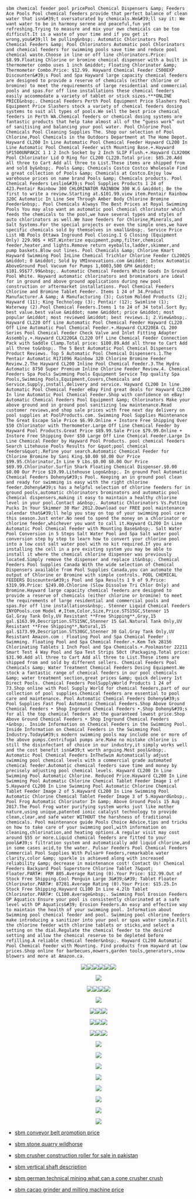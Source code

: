 
```
sbm chemical feeder pool pricePool Chemical Dispensers &amp; Feeders Ace Pools Pool chemical feeders provide that perfect balance of clean water that isn&#39;t oversaturated by chemicals.We&#39;ll say it: We want water to be in harmony serene and peaceful,fun yet refreshing.Trying to measure and mix your own chemicals can be too difficult.It is a waste of your time and if you get it wrong,you&#39;ll be pulling&nbsp;. Automatic Chlorinators Pool Chemical Feeders &amp; Pool Chlorinators Automatic pool Chlorinators and chemical feeders for swimming pools save time and reduce pool chemical waste.Choose in line or off line chlorinators.Price: $8.99.Floating Chlorine or bromine chemical dispenser with a built in thermometer combo uses 1 inch &middot; Floating Chlorinator &amp; Thermometer Combo.Price: $12.99. Hayward Chemical Feeder C500EXP Discounter&#39;s Pool and Spa Hayward large capacity chemical feeders are designed to provide a reserve of chemicals (either chlorine or bromine) to meet the requirements of large residential and commercial pools and spas.For off line installations these chemical feeders easily accommodate a variety of tablet or stick sizes.***ONLINE PRICE&nbsp;. Chemical Feeders Perth Pool Equipment Price Slashers Pool Equipment Price Slashers stock a variety of chemical feeders dosing systems to suit all types of pools.We sell the best price chemical feeders in Perth WA.Chemical feeders or chemical dosing systems are fantastic products that help take almost all of the “guess work” out of sanitising and balancing your pool water. Pool Chlorine Pool Chemicals Pool Cleaning Supplies The. Shop our selection of Pool Chlorine,Pool Chemicals in the Outdoors Department at The Home Depot. Hayward CL200 In Line Automatic Pool Chemical Feeder Hayward CL200 In Line Automatic Pool Chemical Feeder with Mounting Base.+.Hayward SP1500UNPAK2C 1 1 2 Inch Socket by 2 Inch SLIP Flush.+.Hayward CLX200K Pool Chlorinator Lid O Ring for CL200 CL220.Total price: $85.20.Add all three to Cart Add all three to List.These items are shipped from and sold by&nbsp;. Pools &amp; Chemicals Costco Costco Wholesale Find a great collection of Pools &amp; Chemicals at Costco.Enjoy low warehouse prices on name brand Pools &amp; Chemicals products. Pool Chemical Feeders Leslie&#39;s Pool Supplies Products 1 24 of 423.Pentair Rainbow 300 CHLORINATOR RAINBOW 300 W.G &middot; Be the first to write a review.Starting at.$101.99.view item.Pentair Rainbow 320C Automatic In Line See Through Amber Body Chlorine Bromine Feeder&nbsp;. Pool Chemicals Always The Best Prices at Royal Swimming Pools You may also want an automatic pool chemical chlorinator which feeds the chemicals to the pool,we have several types and styles of auto chlorinators as well.We have feeders for Chlorine,Minerals,and Salt Systems.For the special projects or even the simple ones,we have specific chemicals sold by themselves in small&nbsp;. Service Price List HB Pools Ottawa Inground Pool Closing.I G Closing (Equipment Only) 229.90$ + HST.Winterize equipment,pump,filter,chemical feeder,heater,and lights.Remove return eyeballs,ladder,skimmer,and pump baskets.Blow out lines. Pool Chemicals &amp; Chlorine Kmart Hayward Swimming Pool InLine Chemical Trichlor Chlorine Feeder CL2002S &middot; 0 &middot; Sold by VMInnovations.com &middot; Intex Automatic AboveGround Pool Vacuum for Pumps 1,6003,500 GPH &middot; $101.95$77.99&nbsp;. Automatic Chemical Feeders White Goods In Ground Pool White. Hayward automatic chlorinators and brominators are ideal for in ground and above ground applications during new pool construction or aftermarket installations. Pool Chemical Feeders Chlorine and Bromine Tablet Feeder. Items 1 24 of 34.Product Manufacturer.A &amp; A Manufacturing (3); Custom Molded Products (2); Hayward (11); King Technology (3); Pentair (12); Swimline (1); Waterway (2).Pool Chemical Feeders.Items 1 to 24 of 34 total.Sort By; best value.best value &middot; name &middot; price &middot; most popular &middot; most reviewed &middot; best reviews.1; 2.View&nbsp;. Hayward CL220 Off Line Automatic Pool Chemical Feeder Hayward CL220 Off Line Automatic Pool Chemical Feeder.+.Hayward CLX220EA CL 200 Series Pool Chemical Feeder Check Valve and Inlet Fitting Adapter Assembly.+.Hayward CLX220GA CL220 Off Line Chemical Feeder Connection Pack with Saddle Clamp.Total price: $100.89.Add all three to Cart Add all three to&nbsp;. The 5 Best Automatic Pool Chemical Dispensers Product Reviews. Top 5 Automatic Pool Chemical Dispensers.1.The Pentair Automatic R171096 Rainbow 320 Chlorine Bromine Feeder Review.2.The Hayward CL200 Inline Pool Chemical Feeder.3.The Hydro Automatic 8750 Super Premium Inline Chlorine Feeder Review.4. Chemical Feeders Spa Pools Swimming Pools Equipment Service Top quality Spa Pools,Swimming Pools,Equipment,Covers,Chemicals and Service.Supply,install,delivery and service. Hayward CL200 In line Automatic Pool Chemical Feeder eBay Find great deals for Hayward CL200 In line Automatic Pool Chemical Feeder.Shop with confidence on eBay! Automatic Chemical Feeders Pool Equipment &amp; Chlorinators Make your above ground and in ground pool sanitizing low maintenance.Read customer reviews,and shop sale prices with free next day delivery on pool supplies at PoolProducts.com. Swimming Pool Supplies Maintenance The Great Escape Sale Price $6.99.Online + Instore Free Shipping Over $50 Chlorinator with Thermometer.Large Off Line Chemical Feeder by Hayward Pool Products.Great Price $89.99.Sale Price $79.99.Online + Instore Free Shipping Over $50 Large Off Line Chemical Feeder.Large In Line Chemical Feeder by Hayward Pool Products. pool chemical feeders Search Litehouse Pools Results for &quot;pool chemical feeders&quot;.Refine your search.Automatic Chemical Feeder for Chlorine Bromine by Sani King.$0.00 $0.00 Our Price $99.95.Chlorinator,In Line 9 Lbs.$0.00 $0.00 Our Price $69.99.Chlorinator.Surfin Shark Floating Chemical Dispenser.$0.00 $0.00 Our Price $19.99.Litehouse Logo&nbsp;. In ground Pool Automatic Chemical Feeders Doheny&#39;s Pool. Keeping an in ground pool clean and ready for swimming is easy with the right chlorine feeder.Doheny&#39;s has a helpful selection of chlorine feeders for in ground pools,automatic chlorinators brominators and automatic pool chemical dispensers,making it easy to maintain a healthy chlorine level in your pool.Contact a&nbsp;. Automatic Chlorinators Vs.Putting Pucks In Your Skimmer 30 Mar 2012.Download our FREE pool maintenance calendar that&#39;ll help you stay on top of your swimming pool care this season.Just enter.No need to spend the money on a chlorinator or chlorine feeder,whichever you want to call it.Hayward CL200 In Line Automatic Pool Chemical Feeder with Mounting Base&nbsp;. Salt Water Pool Conversion in 5 Steps Salt Water Pool and Spa Salt water pool conversion step by step to learn how to convert your chlorine pool into a low cost salt water pool with no kit required.If you are installing the cell in a pre existing system you may be able to install it where the chemical chlorine dispenser was previously located.Simply remove the dispenser and replace it&nbsp;. Chemical Feeders Pool Supplies Canada With the wide selection of Chemical Dispensers available from Pool Supplies Canada,you can automate the output of Chlorine or Bromine with simple controls. POOL CHEMICAL FEEDERS Discounter&#39;s Pool and Spa Results 1 9 of 9.Price: $319.99.Price: $249.00.Chlorine (Slow Dissolve Tri Chlor Only) and Bromine.Hayward large capacity chemical feeders are designed to provide a reserve of chemicals (either chlorine or bromine) to meet the requirements of large residential and commercial pools and spas.For off line installations&nbsp;. Stenner Liquid Chemical Feeders INYOPools.com Model #,Item,Color,Size,Price.STS15GC,Stenner 15 Gal.Gray Tank Only,UV Resistant **Free Shipping**,Gray,15 gal.$163.99,Description.STS15NC,Stenner 15 Gal.Natural Tank Only,UV Resistant **Free Shipping**,Natural,15 gal.$173.99,Description.STS30GC,Stenner 30 Gal.Gray Tank Only,UV Resistant Amazon.com : Floating Pool and Spa Chemical Feeder : Swimming. Floating Pool and Spa Chemical Feeder.+.Kem Tek 28156 Chlorinating Tablets 1 Inch Pool and Spa Chemicals.+.Poolmaster 22211 Smart Test 4 Way Pool and Spa Test Strips 50ct (Packaging.Total price: $31.90.Add all three to Cart Add all three to List.These items are shipped from and sold by different sellers. Chemical Feeders Pool Chemicals &amp; Water Treatment Chemical Feeders Dosing Equipment.We stock a fantastic range of chemical feeders in our pool chemicals &amp; water treatment section,great prices &amp; quick delivery 1st Direct Pools. Chemical Feeders PoolSupplyWorld Products 1 24 of 73.Shop online with Pool Supply World for chemical feeders,part of our collection of pool supplies.Chemical feeders are essential to pool care and maintenance. Pool Automatic Chemical Feeders Doheny&#39;s Pool Supplies Fast Pool Automatic Chemical Feeders.Shop Above Ground Chemical Feeders ‣ Shop Inground Chemical Feeders ‣.Shop Doheny&#39;s for all the top chemical feeders at the guaranteed lowest price.Shop Above Ground Chemical Feeders ‣ Shop Inground Chemical Feeders ‣&nbsp;. Inside Information on Chemical Feeders in the Swimming Pool. Inside Information on Chemical Feeders in the Swimming Pool Industry.Today&#39;s modern swimming pools may include one or more of the above pumps.Centrifugal pumps are.Make no mistake chlorine is still the disinfectant of choice in our industry,it simply works well and the cost benefit isn&#39;t worth arguing.Most pool&nbsp;. Automatic Pool Chemical Feeders InTheSwim Automatically adjust swimming pool chemical levels with a commercial grade automated chemical feeder.Automatic chemical feeders save time and money by precisely adjusting pool chemical levels. Hayward CL200 In Line Swimming Pool Automatic Chlorine. Reduced Price.Hayward CL200 In Line Swimming Pool Automatic Chlorine Chemical Tablet Feeder Image 1 of 5.Hayward CL200 In Line Swimming Pool Automatic Chlorine Chemical Tablet Feeder Image 2 of 5.Hayward CL200 In Line Swimming Pool Automatic Chlorine Chemical Tablet Feeder Image 3 of 5.Hayward&nbsp;. Pool Frog Automatic Chlorinator In &amp; Above Ground Pools 15 Aug 2017.The Pool Frog water purifying system works just like mother nature,using unique,patented ionic catalyst technology to provide clean,clear,and safe water WITHOUT the harshness of traditional chemicals. Pool maintenance guide Pools Choice Advice,tips and tricks on how to take care of your swimming pool,with information on cleaning,chlorination,and heating options.A regular visit may cost around $55 or more.Liquid chemical feeders are fitted to your pool&#39;s filtration system and automatically add liquid chlorine,and in some cases acid,to the water. Pulsar Feeders Pool Chemical Feeders Commercial Pool Supplies With Pulsar® Feeders,remarkable water clarity,color &amp; sparkle is achieved along with increased reliability &amp; decrease in maintenance cost! Contact Us! Chemical Feeders Backyard Pool Superstore Chlorine Tablet 7&quot; Floater.PART#: PRM 805.Average Rating (0).Your Price: $12.99.Out of Stock Free Shipping.Cool Penguin Large 3&#39;&#39; Tablet Floater Chlorinator.PART#: 87281.Average Rating (0).Your Price: $15.25.In Stock Free Shipping.Hayward CL100 In Line 4.2lb Tablet Chlorinator.PART#: CL100.Average&nbsp;. Swimming Pool Erosion Feeders OP Aquatics Ensure your pool is consistently chlorinated at a safe level with OP Aquatics&#39; Erosion Feeders.An easy and effective way to maintain the health of your swimming pool. Information about Swimming pool chemical feeder and pool. Swimming pool chlorine feeders make introducing a sanitizer into your pool or spas water simple.Fill the chlorine feeder with chlorine tablets or sticks,and select a setting on the dial.Regulate the chemical feeder to the desired setting and allow the chemical reserve to be depleted before refilling.A reliable chemical feeder&nbsp;. Hayward CL200 Automatic Pool Chemical Feeder with Mounting. Find products from Hayward at low prices.Shop online for barbecues,mowers,garden tools,generators,snow blowers and more at Amazon.ca. 
```

<div align="center">
  
<a rel="nofollow" href="https://m.shibang-china.com?f=github&k=sbm+chemical+feeder+pool+price"><img src="https://static.shibang-china.com/en/l.png"></a><img src="https://static.shibang-china.com/en/hw.png"><a rel="nofollow" href="https://m.shibang-china.com/product/?f=github&k=sbm+chemical+feeder+pool+price"><img src="https://static.shibang-china.com/en/p.png"></a><a rel="nofollow" href="https://m.shibang-china.com/cases/?f=github&k=sbm+chemical+feeder+pool+price"><img src="https://static.shibang-china.com/en/c.png"></a><a rel="nofollow" href="https://m.shibang-china.com/news/?f=github&k=sbm+chemical+feeder+pool+price"><img src="https://static.shibang-china.com/en/n.png"></a><a rel="nofollow" href="https://m.shibang-china.com?f=github&k=sbm+chemical+feeder+pool+price"><img src="https://static.shibang-china.com/en/m.png"></a>

<a rel="nofollow" href="https://m.shibang-china.com/product/?f=github&k=sbm+chemical+feeder+pool+price"><img src="https://static.shibang-china.com/en/b.jpg"></a>
  
<a rel="nofollow" href="https://m.shibang-china.com/solution-aggregate.html?f=github&k=sbm+chemical+feeder+pool+price"><img src="https://static.shibang-china.com/en/a.jpg"></a><a rel="nofollow" href="https://m.shibang-china.com/solution-mine.html?f=github&k=sbm+chemical+feeder+pool+price"><img src="https://static.shibang-china.com/en/m.jpg"></a><a rel="nofollow" href="https://m.shibang-china.com/solution-mill.html?f=github&k=sbm+chemical+feeder+pool+price"><img src="https://static.shibang-china.com/en/g.jpg"></a><a rel="nofollow" href="https://m.shibang-china.com/solution-epc.html?f=github&k=sbm+chemical+feeder+pool+price"><img src="https://static.shibang-china.com/en/e.jpg"></a>

<a rel="nofollow" href="https://m.shibang-china.com/product/?f=github&k=sbm+chemical+feeder+pool+price"><img src="https://static.shibang-china.com/en/a-p.png"></a>

<a rel="nofollow" href="https://m.shibang-china.com/product/crusher/c6x.html?f=github&k=sbm+chemical+feeder+pool+price"><img src="https://static.shibang-china.com/en/j.jpg"></a><a rel="nofollow" href="https://m.shibang-china.com/product/crusher/ci5x.html?f=github&k=sbm+chemical+feeder+pool+price"><img src="https://static.shibang-china.com/en/i.jpg"></a><a rel="nofollow" href="https://m.shibang-china.com/product/crusher/hst.html?f=github&k=sbm+chemical+feeder+pool+price"><img src="https://static.shibang-china.com/en/c.jpg"></a>

<a rel="nofollow" href="https://m.shibang-china.com/product/mill/mtw.html?f=github&k=sbm+chemical+feeder+pool+price"><img src="https://static.shibang-china.com/en/mtw.jpg"></a><a rel="nofollow" href="https://m.shibang-china.com/product/mill/scm.html?f=github&k=sbm+chemical+feeder+pool+price"><img src="https://static.shibang-china.com/en/scm.jpg"></a><a rel="nofollow" href="https://m.shibang-china.com/product/mill/lm.html?f=github&k=sbm+chemical+feeder+pool+price"><img src="https://static.shibang-china.com/en/lm.jpg"></a>

<a rel="nofollow" href="https://m.shibang-china.com/product/sand/vsi6x.html?f=github&k=sbm+chemical+feeder+pool+price"><img src="https://static.shibang-china.com/en/6x.jpg"></a><a rel="nofollow" href="https://m.shibang-china.com/product/sand/vu.html?f=github&k=sbm+chemical+feeder+pool+price"><img src="https://static.shibang-china.com/en/vu.jpg"></a><a rel="nofollow" href="https://m.shibang-china.com/product/mobile/klun.html?f=github&k=sbm+chemical+feeder+pool+price"><img src="https://static.shibang-china.com/en/k.jpg"></a>

<a rel="nofollow" href="https://m.shibang-china.com/cases/?f=github&k=sbm+chemical+feeder+pool+price"><img src="https://static.shibang-china.com/en/case.png"></a>

<a rel="nofollow" href="https://m.shibang-china.com/cases/aggregate/202.html?f=github&k=sbm+chemical+feeder+pool+price"><img src="https://static.shibang-china.com/en/c-1.jpg"></a>

<a rel="nofollow" href="https://m.shibang-china.com/cases/aggregate/203.html?f=github&k=sbm+chemical+feeder+pool+price"><img src="https://static.shibang-china.com/en/c-2.jpg"></a>

<a rel="nofollow" href="https://m.shibang-china.com/cases/mill/123.html?f=github&k=sbm+chemical+feeder+pool+price"><img src="https://static.shibang-china.com/en/c-3.jpg"></a>

<a rel="nofollow" href="https://m.shibang-china.com/contact_us.html?f=github&k=sbm+chemical+feeder+pool+price"><img src="https://static.shibang-china.com/en/contact.png"></a>

<a rel="nofollow" href="https://swt.shibang-china.com/?f=github&k=sbm+chemical+feeder+pool+price"><img src="https://static.shibang-china.com/en/chat.png"></a>

<a rel="nofollow" href="https://whatsapp.shibangsoft.com/WhatsApp.php?f=github&k=sbm+chemical+feeder+pool+price"><img src="https://static.shibang-china.com/en/whatsapp.png"></a>

<a rel="nofollow" href="https://m.shibang-china.com/?f=github&k=sbm+chemical+feeder+pool+price"><img src="https://static.shibang-china.com/en/website.png"></a>

</div>


* [sbm conveyor belt promotion price](sbm%20conveyor%20belt%20promotion%20price.md)

* [sbm stone quarry wildhorse](sbm%20stone%20quarry%20wildhorse.md)

* [sbm crusher construction roller for sale in pakistan](sbm%20crusher%20construction%20roller%20for%20sale%20in%20pakistan.md)

* [sbm vertical shaft description](sbm%20vertical%20shaft%20description.md)

* [sbm german technical mining what can a cone crusher crush](sbm%20german%20technical%20mining%20what%20can%20a%20cone%20crusher%20crush.md)

* [sbm cacao grinder and milling machine price](sbm%20cacao%20grinder%20and%20milling%20machine%20price.md)
